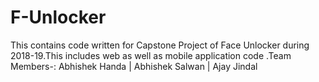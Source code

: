 # F-Unlocker
This contains code written for Capstone Project of Face Unlocker during 2018-19.This includes web as well as mobile application code .Team Members-: Abhishek Handa | Abhishek Salwan | Ajay Jindal
